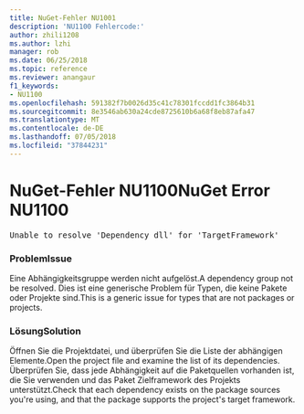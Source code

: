 ```yaml
---
title: NuGet-Fehler NU1001
description: 'NU1100 Fehlercode:'
author: zhili1208
ms.author: lzhi
manager: rob
ms.date: 06/25/2018
ms.topic: reference
ms.reviewer: anangaur
f1_keywords:
- NU1100
ms.openlocfilehash: 591382f7b0026d35c41c78301fccdd1fc3864b31
ms.sourcegitcommit: 8e3546ab630a24cde8725610b6a68f8eb87afa47
ms.translationtype: MT
ms.contentlocale: de-DE
ms.lasthandoff: 07/05/2018
ms.locfileid: "37844231"
---
```

# <a name="nuget-error-nu1100"></a><span data-ttu-id="d995e-103">NuGet-Fehler NU1100</span><span class="sxs-lookup"><span data-stu-id="d995e-103">NuGet Error NU1100</span></span>

<pre>Unable to resolve 'Dependency dll' for 'TargetFramework'</pre>

### <a name="issue"></a><span data-ttu-id="d995e-104">Problem</span><span class="sxs-lookup"><span data-stu-id="d995e-104">Issue</span></span>
<span data-ttu-id="d995e-105">Eine Abhängigkeitsgruppe werden nicht aufgelöst.</span><span class="sxs-lookup"><span data-stu-id="d995e-105">A dependency group not be resolved.</span></span> <span data-ttu-id="d995e-106">Dies ist eine generische Problem für Typen, die keine Pakete oder Projekte sind.</span><span class="sxs-lookup"><span data-stu-id="d995e-106">This is a generic issue for types that are not packages or projects.</span></span>

### <a name="solution"></a><span data-ttu-id="d995e-107">Lösung</span><span class="sxs-lookup"><span data-stu-id="d995e-107">Solution</span></span>
<span data-ttu-id="d995e-108">Öffnen Sie die Projektdatei, und überprüfen Sie die Liste der abhängigen Elemente.</span><span class="sxs-lookup"><span data-stu-id="d995e-108">Open the project file and examine the list of its dependencies.</span></span> <span data-ttu-id="d995e-109">Überprüfen Sie, dass jede Abhängigkeit auf die Paketquellen vorhanden ist, die Sie verwenden und das Paket Zielframework des Projekts unterstützt.</span><span class="sxs-lookup"><span data-stu-id="d995e-109">Check that each dependency exists on the package sources you're using, and that the package supports the project's target framework.</span></span>